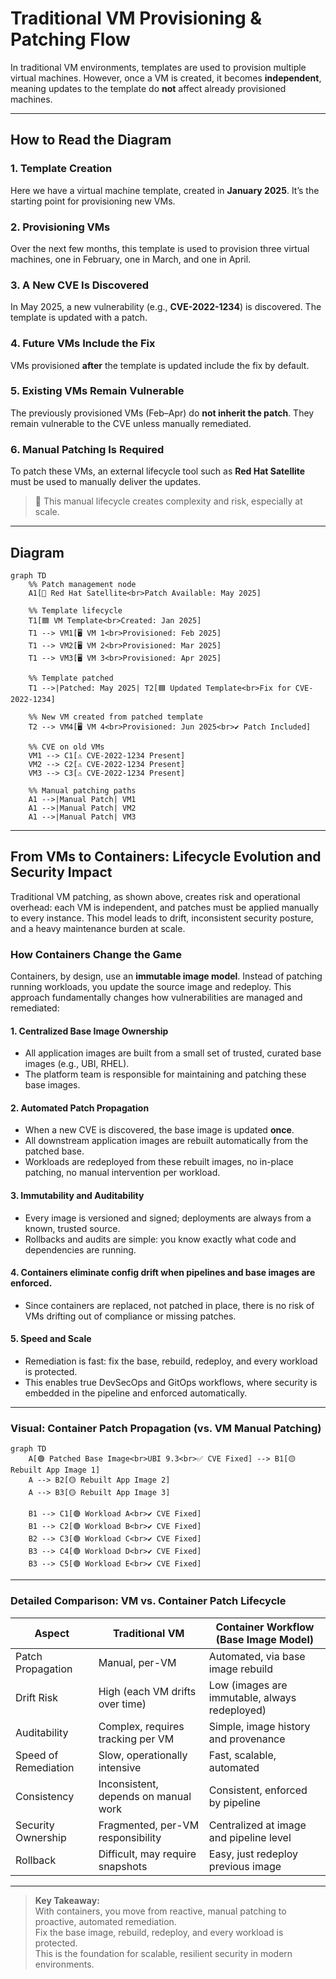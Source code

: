 # Traditional VM Provisioning & Patching Flow

In traditional VM environments, templates are used to provision multiple virtual machines. However, once a VM is created, it becomes **independent**, meaning updates to the template do **not** affect already provisioned machines.

---

## How to Read the Diagram

### 1. **Template Creation**
Here we have a virtual machine template, created in **January 2025**. It’s the starting point for provisioning new VMs.

### 2. **Provisioning VMs**
Over the next few months, this template is used to provision three virtual machines, one in February, one in March, and one in April.

### 3. **A New CVE Is Discovered**
In May 2025, a new vulnerability (e.g., **CVE-2022-1234**) is discovered. The template is updated with a patch.

### 4. **Future VMs Include the Fix**
VMs provisioned **after** the template is updated include the fix by default.

### 5. **Existing VMs Remain Vulnerable**
The previously provisioned VMs (Feb–Apr) do **not inherit the patch**. They remain vulnerable to the CVE unless manually remediated.

### 6. **Manual Patching Is Required**
To patch these VMs, an external lifecycle tool such as **Red Hat Satellite** must be used to manually deliver the updates.

> 🔁 This manual lifecycle creates complexity and risk, especially at scale.

---

## Diagram

```mermaid
graph TD
    %% Patch management node
    A1[📡 Red Hat Satellite<br>Patch Available: May 2025]

    %% Template lifecycle
    T1[🟦 VM Template<br>Created: Jan 2025]
    T1 --> VM1[🖥️ VM 1<br>Provisioned: Feb 2025]
    T1 --> VM2[🖥️ VM 2<br>Provisioned: Mar 2025]
    T1 --> VM3[🖥️ VM 3<br>Provisioned: Apr 2025]

    %% Template patched
    T1 -->|Patched: May 2025| T2[🟦 Updated Template<br>Fix for CVE-2022-1234]

    %% New VM created from patched template
    T2 --> VM4[🖥️ VM 4<br>Provisioned: Jun 2025<br>✔️ Patch Included]

    %% CVE on old VMs
    VM1 --> C1[⚠️ CVE-2022-1234 Present]
    VM2 --> C2[⚠️ CVE-2022-1234 Present]
    VM3 --> C3[⚠️ CVE-2022-1234 Present]

    %% Manual patching paths
    A1 -->|Manual Patch| VM1
    A1 -->|Manual Patch| VM2
    A1 -->|Manual Patch| VM3
````

---

## From VMs to Containers: Lifecycle Evolution and Security Impact

Traditional VM patching, as shown above, creates risk and operational overhead: each VM is independent, and patches must be applied manually to every instance. This model leads to drift, inconsistent security posture, and a heavy maintenance burden at scale.

### How Containers Change the Game

Containers, by design, use an **immutable image model**. Instead of patching running workloads, you update the source image and redeploy. This approach fundamentally changes how vulnerabilities are managed and remediated:

#### 1. **Centralized Base Image Ownership**
- All application images are built from a small set of trusted, curated base images (e.g., UBI, RHEL).
- The platform team is responsible for maintaining and patching these base images.

#### 2. **Automated Patch Propagation**
- When a new CVE is discovered, the base image is updated **once**.
- All downstream application images are rebuilt automatically from the patched base.
- Workloads are redeployed from these rebuilt images, no in-place patching, no manual intervention per workload.

#### 3. **Immutability and Auditability**
- Every image is versioned and signed; deployments are always from a known, trusted source.
- Rollbacks and audits are simple: you know exactly what code and dependencies are running.

#### 4. **Containers eliminate config drift when pipelines and base images are enforced.**
- Since containers are replaced, not patched in place, there is no risk of VMs drifting out of compliance or missing patches.

#### 5. **Speed and Scale**
- Remediation is fast: fix the base, rebuild, redeploy, and every workload is protected.
- This enables true DevSecOps and GitOps workflows, where security is embedded in the pipeline and enforced automatically.

---

### Visual: Container Patch Propagation (vs. VM Manual Patching)

```mermaid
graph TD
    A[🟢 Patched Base Image<br>UBI 9.3<br>✅ CVE Fixed] --> B1[🟡 Rebuilt App Image 1]
    A --> B2[🟡 Rebuilt App Image 2]
    A --> B3[🟡 Rebuilt App Image 3]

    B1 --> C1[🟢 Workload A<br>✔️ CVE Fixed]
    B1 --> C2[🟢 Workload B<br>✔️ CVE Fixed]
    B2 --> C3[🟢 Workload C<br>✔️ CVE Fixed]
    B3 --> C4[🟢 Workload D<br>✔️ CVE Fixed]
    B3 --> C5[🟢 Workload E<br>✔️ CVE Fixed]
```

---

### Detailed Comparison: VM vs. Container Patch Lifecycle

| Aspect                | Traditional VM                        | Container Workflow (Base Image Model)      |
|-----------------------|---------------------------------------|--------------------------------------------|
| Patch Propagation     | Manual, per-VM                        | Automated, via base image rebuild          |
| Drift Risk            | High (each VM drifts over time)       | Low (images are immutable, always redeployed)|
| Auditability          | Complex, requires tracking per VM     | Simple, image history and provenance       |
| Speed of Remediation  | Slow, operationally intensive         | Fast, scalable, automated                  |
| Consistency           | Inconsistent, depends on manual work  | Consistent, enforced by pipeline           |
| Security Ownership    | Fragmented, per-VM responsibility     | Centralized at image and pipeline level    |
| Rollback              | Difficult, may require snapshots      | Easy, just redeploy previous image         |

---

> **Key Takeaway:**  
> With containers, you move from reactive, manual patching to proactive, automated remediation.  
> Fix the base image, rebuild, redeploy, and every workload is protected.  
> This is the foundation for scalable, resilient security in modern environments.

